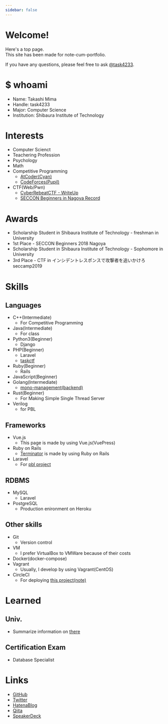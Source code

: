 ```yaml
---
sidebar: false
---
```


# Welcome!
Here's a top page.  
This site has been made for note-cum-portfolio.  

If you have any questions, please feel free to ask [@task4233](https://twitter.com/task4233).

# $ whoami
 - Name: Takashi Mima
 - Handle: task4233
 - Major: Computer Science
 - Institution: Shibaura Institute of Technology

# Interests
 - Computer Scienct
 - Teachering Profession
 - Psychology
 - Math
 - Competitive Programming
   - [AtCoder(Cyan)](https://atcoder.jp/users/task4233)
   - [CodeForces(Pupil)](https://codeforces.com/profile/task4233)
 - CTF(Web/Pwn)
   - [CyberRebeatCTF - WriteUp](https://hackmd.io/s/B1vjy5EsV)
   - [SECCON Beginners in Nagoya Record](https://hackmd.io/s/B1vjy5EsV)
   
# Awards
 - Scholarship Student in Shibaura Institute of Technology - freshman in University
 - 1st Place - SECCON Beginners 2018 Nagoya
 - Scholarship Student in Shibaura Institute of Technology - Sophomore in University
 - 3rd Place - CTF in インシデントレスポンスで攻撃者を追いかけろ seccamp2019

# Skills
## Languages
 - C++(Intermediate)
   - For Competitive Programming
 - Java(Intermediate)
   - For class
 - Python3(Beginner)
   - Django
 - PHP(Beginner)
   - Laravel
   - [taskctf](https://github.com/task4233/taskctf19)
 - Ruby(Beginner)
   - Rails
 - JavaScript(Beginner)
 - Golang(Intermediate)
   - [mono-management(backend)](https://github.com/task4233/mono-management)
 - Rust(Beginner)
   - For Making Simple Single Thread Server
 - Verilog
   - for PBL

## Frameworks
 - Vue.js
   - This page is made by using Vue.js(VuePress)
 - Ruby on Rails
   - [Terminator](https://task4233-terminator.herokuapp.com/) is made by using Ruby on Rails
 - Laravel
   - For [pbl project](https://github.com/task4233/pbl-19)
   
## RDBMS
 - MySQL
   - Laravel
 - PostgreSQL
   - Production enironment on Heroku

## Other skills
 - Git
   - Version control
 - VM
   - I prefer VirtualBox to VMWare because of their costs
 - Docker(docker-compose)
 - Vagrant
   - Usually, I develop by using Vagrant(CentOS)
 - CircleCI
   - For deploying [this project(note)](https://github.com/task4233/note)

# Learned
## Univ.
 - Summarize information on [there](https://hackmd.io/ymhtfPztSb6-V01OPT_gOw)

## Certification Exam
 - Database Specialist

# Links
 - [GitHub](https://github.com/task4233)
 - [Twitter](https://twitter.com/task4233)
 - [HatenaBlog](https://task4233.hatenablog.com/)
 - [Qiita](https://qiita.com/task4233)
 - [SpeakerDeck](https://speakerdeck.com/task4233)
